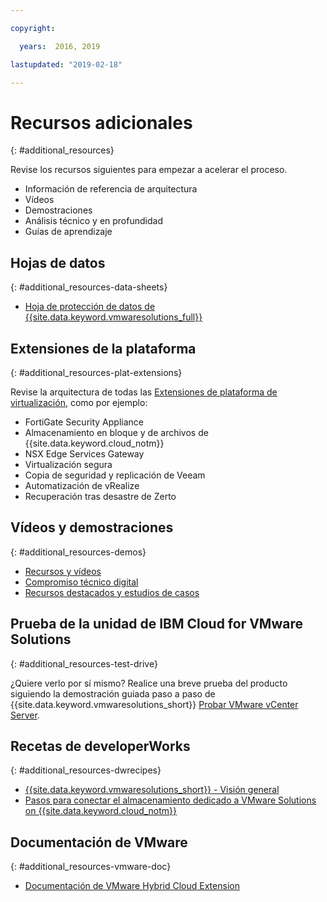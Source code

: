 ```yaml
---

copyright:

  years:  2016, 2019

lastupdated: "2019-02-18"

---
```


# Recursos adicionales
{: #additional_resources}

Revise los recursos siguientes para empezar a acelerar el proceso.
* Información de referencia de arquitectura
* Vídeos
* Demostraciones
* Análisis técnico y en profundidad
* Guías de aprendizaje

## Hojas de datos
{: #additional_resources-data-sheets}

* [Hoja de protección de datos de {{site.data.keyword.vmwaresolutions_full}}](https://www.ibm.com/software/reports/compatibility/clarity-reports/report/html/softwareReqsForProduct?deliverableId=236C87407E7411E6BA51E79BE9476040)

## Extensiones de la plataforma
{: #additional_resources-plat-extensions}

Revise la arquitectura de todas las [Extensiones de plataforma de virtualización](https://www.ibm.com/cloud/garage/architectures/virtualizationArchitecture/allvirtualizationextensions), como por ejemplo:
* FortiGate Security Appliance
* Almacenamiento en bloque y de archivos de {{site.data.keyword.cloud_notm}}
* NSX Edge Services Gateway
* Virtualización segura
* Copia de seguridad y replicación de Veeam
* Automatización de vRealize
* Recuperación tras desastre de Zerto

## Vídeos y demostraciones
{: #additional_resources-demos}

* [Recursos y vídeos](https://www.ibm.com/cloud/garage/architectures/virtualizationArchitecture/resources)
* [Compromiso técnico digital](https://ibm-dte.mybluemix.net/ibm-vmware)
* [Recursos destacados y estudios de casos](https://www.ibm.com/cloud/vmware/resources)

## Prueba de la unidad de IBM Cloud for VMware Solutions
{: #additional_resources-test-drive}

¿Quiere verlo por sí mismo? Realice una breve prueba del producto siguiendo la demostración guiada paso a paso de {{site.data.keyword.vmwaresolutions_short}} [Probar VMware vCenter Server](https://cloudcontent.mybluemix.net/cloud/garage/demo/try-vmware-solutions).

## Recetas de developerWorks
{: #additional_resources-dwrecipes}

* [{{site.data.keyword.vmwaresolutions_short}} - Visión general](https://www.ibm.com/developerworks/cloud/library/cl-ibm-cloud-for-vmware-solutions-trs/)
* [Pasos para conectar el almacenamiento dedicado a VMware Solutions on {{site.data.keyword.cloud_notm}}](https://developer.ibm.com/recipes/tutorials/steps-to-attach-dedicated-storage-to-existing-ic4v-deployments-on-ibm-cloud/)

## Documentación de VMware
{: #additional_resources-vmware-doc}

* [Documentación de VMware Hybrid Cloud Extension](https://cloud.vmware.com/vmware-hcx/resources)
